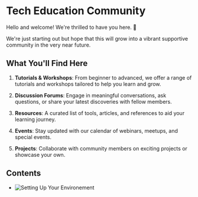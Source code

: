 # Tech Education Community

Hello and welcome! We're thrilled to have you here. 🎉

We're just starting out but hope that this will grow into a vibrant supportive community in the very near future.

## What You'll Find Here

1. **Tutorials & Workshops**: From beginner to advanced, we offer a range of tutorials and workshops tailored to help you learn and grow.

2. **Discussion Forums**: Engage in meaningful conversations, ask questions, or share your latest discoveries with fellow members.

3. **Resources**: A curated list of tools, articles, and references to aid your learning journey.

4. **Events**: Stay updated with our calendar of webinars, meetups, and special events.

5. **Projects**: Collaborate with community members on exciting projects or showcase your own.

## Contents

* ![Setting Up Your Environement](/00_setting_up_your_environment/)